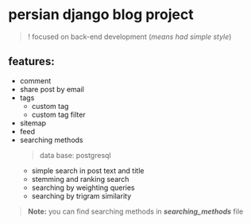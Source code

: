 persian django blog project
===========================     
>! focused on back-end development (*means had simple style*)

features:
---------
- comment
- share post by email
- tags
  - custom tag
  - custom tag filter
- sitemap
- feed
- searching methods
  >data base: postgresql
  - simple search in post text and title
  - stemming and ranking search
  - searching by weighting queries
  - searching by trigram similarity
> **Note:** you can find searching methods in **_searching_methods_** file